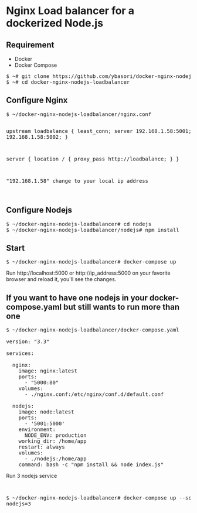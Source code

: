 <h1>Nginx Load balancer for a dockerized Node.js</h1>

<h2>Requirement</h2>
<ul>
    <li>Docker</li>
    <li>Docker Compose</li>
</ul>

<pre>
$ ~# git clone https://github.com/ybasori/docker-nginx-nodejs-loadbalancer
$ ~# cd docker-nginx-nodejs-loadbalancer 
</pre>

<h2>Configure Nginx</h2>
<pre>
$ ~/docker-nginx-nodejs-loadbalancer/nginx.conf

upstream loadbalance {
    least_conn;
    server 192.168.1.58:5001;
    server 192.168.1.58:5002;
}

server {
    location / {
        proxy_pass http://loadbalance;
    }
}

"192.168.1.58" change to your local ip address

</pre>

<h2>Configure Nodejs</h2>
<pre>
$ ~/docker-nginx-nodejs-loadbalancer# cd nodejs
$ ~/docker-nginx-nodejs-loadbalancer/nodejs# npm install
</pre>

<h2>Start</h2>
<pre>
$ ~/docker-nginx-nodejs-loadbalancer# docker-compose up
</pre>
<p>Run http://localhost:5000 or http://ip_address:5000 on your favorite browser and reload it, you'll see the changes.</p>

<h2>If you want to have one nodejs in your docker-compose.yaml but still wants to run more than one</h2>

<pre>
$ ~/docker-nginx-nodejs-loadbalancer/docker-compose.yaml

version: "3.3"

services:

  nginx:
    image: nginx:latest
    ports:
      - "5000:80"
    volumes:
      - ./nginx.conf:/etc/nginx/conf.d/default.conf

  nodejs:
    image: node:latest
    ports:
      - '5001:5000'
    environment: 
      NODE_ENV: production
    working_dir: /home/app
    restart: always
    volumes:
      - ./nodejs:/home/app
    command: bash -c "npm install && node index.js"
</pre>

<p>Run 3 nodejs service</p>
<pre>

$ ~/docker-nginx-nodejs-loadbalancer# docker-compose up --scale nodejs=3

</pre>